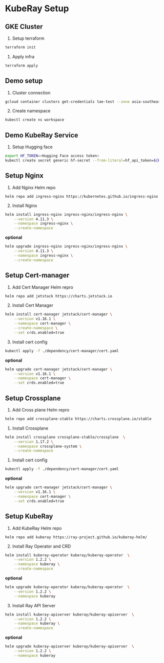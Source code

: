 # KubeRay Setup

## GKE Cluster
1. Setup terraform
```bash
terraform init
```

1. Apply infra
```bash
terraform apply
```

## Demo setup
1. Cluster connection
```bash
gcloud container clusters get-credentials tae-test --zone asia-southeast1-c --project rtae-lab
```

2. Create namespace
```bash
kubectl create ns workspace
```

## Demo KubeRay Service
1. Setup Hugging face
```bash
export HF_TOKEN=<Hugging Face access token>
kubectl create secret generic hf-secret --from-literal=hf_api_token=${HF_TOKEN} --dry-run=client -n workspace -o yaml | kubectl apply -f -
```

## Setup Nginx
1. Add Nginx Helm repo
```
helm repo add ingress-nginx https://kubernetes.github.io/ingress-nginx
```
2. Install Nginx
```bash
helm install ingress-nginx ingress-nginx/ingress-nginx \
    --version 4.11.3 \
    --namespace ingress-nginx \
    --create-namespace
```
**optional**
```bash
helm upgrade ingress-nginx ingress-nginx/ingress-nginx \
    --version 4.11.3 \
    --namespace ingress-nginx \
    --create-namespace
```

## Setup Cert-manager
1. Add Cert Manager Helm repro
```bash
helm repo add jetstack https://charts.jetstack.io
```

2. Install Cert Manager
```bash
helm install cert-manager jetstack/cert-manager \
    --version v1.16.1 \
    --namespace cert-manager \
    --create-namespace \
    --set crds.enabled=true
```

3. Install cert config
```bash
kubectl apply -f ./dependency/cert-manager/cert.yaml
```
**optional**
```bash
helm upgrade cert-manager jetstack/cert-manager \
    --version v1.16.1 \
    --namespace cert-manager \
    --set crds.enabled=true
```

## Setup Crossplane
1. Add Cross plane Helm repro
```bash
helm repo add crossplane-stable https://charts.crossplane.io/stable
```

1. Install Crossplane
```bash
helm install crossplane crossplane-stable/crossplane  \
    --version 1.17.2 \
    --namespace crossplane-system \
    --create-namespace
```

1. Install cert config
```bash
kubectl apply -f ./dependency/cert-manager/cert.yaml
```
**optional**
```bash
helm upgrade cert-manager jetstack/cert-manager \
    --version v1.16.1 \
    --namespace cert-manager \
    --set crds.enabled=true
```

## Setup KubeRay
1. Add KubeRay Helm repo
```
helm repo add kuberay https://ray-project.github.io/kuberay-helm/
```

2. Install Ray Operator and CRD
```bash
helm install kuberay-operator kuberay/kuberay-operator  \
    --version 1.2.2 \
    --namespace kuberay \
    --create-namespace
```
**optional**
```bash
helm upgrade kuberay-operator kuberay/kuberay-operator  \
    --version 1.2.2 \
    --namespace kuberay 
```

3. Install Ray API Server
```bash
helm install kuberay-apiserver kuberay/kuberay-apiserver  \
    --version 1.2.2 \
    --namespace kuberay \
    --create-namespace
```
**optional**
```bash
helm upgrade kuberay-apiserver kuberay/kuberay-apiserver  \
    --version 1.2.2 \
    --namespace kuberay 
```